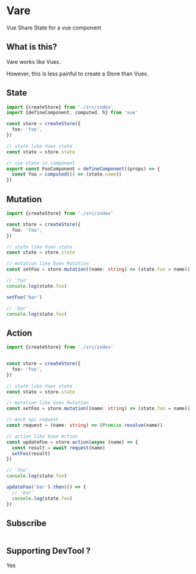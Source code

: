 # Vare

Vue Share State for a vue component

## What is this?

Vare works like Vuex.

However, this is less painful to create a Store than Vuex.

## State

```typescript
import {createStore} from './src/index'
import {defineComponent, computed, h} from 'vue'

const store = createStore({
  foo: 'foo',
})

// state like Vuex state
const state = store.state

// use state in component
export const FooComponent = defineComponent((props) => {
  const foo = computed(() => (state.name))
})


```

## Mutation

```typescript
import {createStore} from './src/index'

const store = createStore({
  foo: 'foo',
})

// state like Vuex state
const state = store.state

// mutation like Vuex Mutation
const setFoo = store.mutation((name: string) => (state.foo = name))

// 'foo'
console.log(state.foo)

setFoo('bar')

// 'bar'
console.log(state.foo)

```

## Action

```typescript
import {createStore} from './src/index'


const store = createStore({
  foo: 'foo',
})

// state like Vuex state
const state = store.state

// mutation like Vuex Mutation
const setFoo = store.mutation((name: string) => (state.foo = name))

// mock api request
const request = (name: string) => (Promise.resolve(name))

// action like Vuex Action
const updateFoo = store.action(async (name) => {
  const result = await request(name)
  setFoo(result)
})

// 'foo'
console.log(state.foo)

updateFoo('bar').then(() => { 
  // 'bar'
  console.log(state.foo)
})

```

## Subscribe

```typescript

```

## Supporting DevTool ?

Yes
